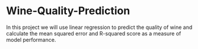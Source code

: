 # Wine-Quality-Prediction
In this project we will use linear regression to predict the quality of wine and calculate the mean squared error and R-squared score as a measure of model performance.
